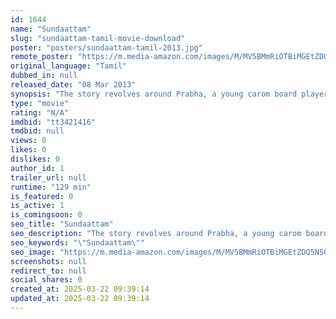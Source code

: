 ```yaml
---
id: 1644
name: "Sundaattam"
slug: "sundaattam-tamil-movie-download"
poster: "posters/sundaattam-tamil-2013.jpg"
remote_poster: "https://m.media-amazon.com/images/M/MV5BMmRiOTBiMGEtZDQ5NS00ZTQ4LWE2NWMtODE5MzFiYzM3ZTk5XkEyXkFqcGdeQXVyNTM3MDMyMDQ@._V1_SX300.jpg"
original_language: "Tamil"
dubbed_in: null
released_date: "08 Mar 2013"
synopsis: "The story revolves around Prabha, a young carom board player who uses his talent only for gambling. Things change when he falls in love. Will he be able to win his love amidst the tough challenges?"
type: "movie"
rating: "N/A"
imdbid: "tt3421416"
tmdbid: null
views: 0
likes: 0
dislikes: 0
author_id: 1
trailer_url: null
runtime: "129 min"
is_featured: 0
is_active: 1
is_comingsoon: 0
seo_title: "Sundaattam"
seo_description: "The story revolves around Prabha, a young carom board player who uses his talent only for gambling. Things change when he falls in love. Will he be able to win his love amidst the tough challenges?"
seo_keywords: "\"Sundaattam\""
seo_image: "https://m.media-amazon.com/images/M/MV5BMmRiOTBiMGEtZDQ5NS00ZTQ4LWE2NWMtODE5MzFiYzM3ZTk5XkEyXkFqcGdeQXVyNTM3MDMyMDQ@._V1_SX300.jpg"
screenshots: null
redirect_to: null
social_shares: 0
created_at: 2025-03-22 09:39:14
updated_at: 2025-03-22 09:39:14
---
```


